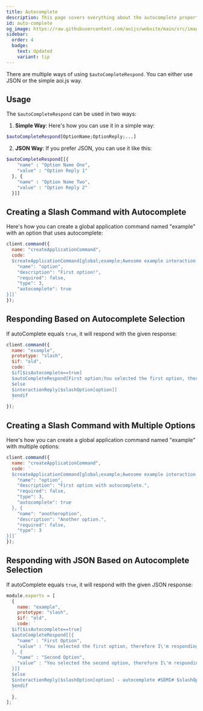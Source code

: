 ```yaml
---
title: Autocomplete
description: This page covers everything about the autocomplete property of Application Commands.
id: auto-complete
og_image: https://raw.githubusercontent.com/aoijs/website/main/src/images/og/3.png
sidebar:
  order: 4
  badge:
    text: Updated
    variant: tip
---
```


There are multiple ways of using `$autoCompleteRespond`. You can either use JSON or the simple aoi.js way.

## Usage

The `$autoCompleteRespond` can be used in two ways:

1. **Simple Way**: Here's how you can use it in a simple way:

```php
$autoCompleteRespond[OptionName;OptionReply;...]
```

2. **JSON Way**: If you prefer JSON, you can use it like this:

```php
$autoCompleteRespond[[{
    "name" : "Option Name One",
    "value" : "Option Reply 1"
  }, {
    "name" : "Option Name Two",
    "value" : "Option Reply 2"
  }]]
```

## Creating a Slash Command with Autocomplete

Here's how you can create a global application command named "example" with an option that uses autocomplete:

```javascript
client.command({
  name: "createApplicationCommand",
  code: `
  $createApplicationCommand[global;example;Awesome example interaction command with auto-complete!;true;true;slash;[{
    "name": "option", 
    "description": "First option!",
    "required": false,
    "type": 3, 
    "autocomplete": true
}]]`
});
```

## Responding Based on Autocomplete Selection

If autoComplete equals `true`, it will respond with the given response:

```javascript
client.command({
  name: "example",
  prototype: "slash",
  $if: "old",
  code: `
  $if[$isAutocomplete==true]
  $autoCompleteRespond[First option;You selected the first option, therefore I'm responding with this!;Second option;You selected the first second, therefore I'm responding with this!]
  $else
  $interactionReply[$slashOption[option]]
  $endif
  `
});
```

## Creating a Slash Command with Multiple Options

Here's how you can create a global application command named "example" with multiple options:

```javascript
client.command({
  name: "createApplicationCommand",
  code: `
  $createApplicationCommand[global;example;Awesome example interaction command with auto-complete!;true;true;slash;[{
    "name": "option",
    "description": "First option with autocomplete.",
    "required": false, 
    "type": 3,
    "autocomplete": true 
  }, {
    "name": "anotheroption",
    "description": "Another option.",
    "required": false,
    "type": 3
}]]`
});
```

## Responding with JSON Based on Autocomplete Selection

If autoComplete equals `true`, it will respond with the given JSON response:

```javascript
module.exports = [
  {
    name: "example",
    prototype: "slash",
    $if: "old",
    code: `
  $if[$isAutocomplete==true]
  $autoCompleteRespond[[{ 
    "name" : "First Option",
    "value" : "You selected the first option, therefore I\'m responding with this!"
  }, {
    "name" : "Second Option",
    "value" : "You selected the second option, therefore I\'m responding with this!"
  }]]
  $else
  $interactionReply[$slashOption[option] - autocomplete #SEMI# $slashOption[anotheroption] - false autocomplete;;;;everyone]
  $endif
  `
  },
];
```